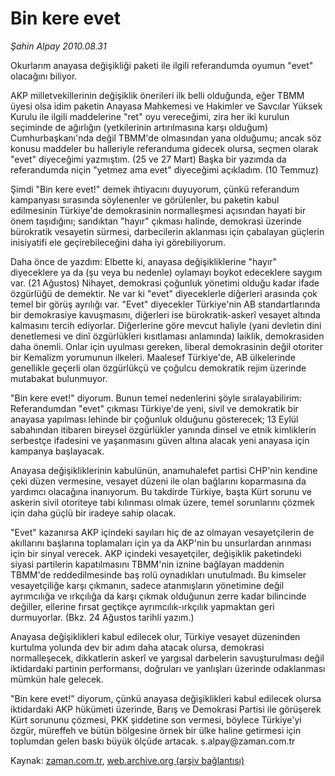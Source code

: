 # Bin kere evet

*Şahin Alpay 2010.08.31*

<td class="columnist-detail">
<p>Okurlarım anayasa değişikliği paketi ile ilgili referandumda oyumun "evet" olacağını biliyor.</p>
<p>
<div id="haberMetinDiv">
<p>AKP milletvekillerinin değişiklik önerileri ilk belli olduğunda, eğer TBMM üyesi olsa idim paketin Anayasa Mahkemesi ve Hakimler ve Savcılar Yüksek Kurulu ile ilgili maddelerine "ret" oyu vereceğimi, zira her iki kurulun seçiminde de ağırlığın (yetkilerinin artırılmasına karşı olduğum) Cumhurbaşkanı'nda değil TBMM'de olmasından yana olduğumu; ancak söz konusu maddeler bu halleriyle referanduma gidecek olursa, seçmen olarak "evet" diyeceğimi yazmıştım. (25 ve 27 Mart) Başka bir yazımda da referandumda niçin "yetmez ama evet" diyeceğimi açıkladım. (10 Temmuz)
<p>Şimdi "Bin kere evet!" demek ihtiyacını duyuyorum, çünkü referandum kampanyası sırasında söylenenler ve görülenler, bu paketin kabul edilmesinin Türkiye'de demokrasinin normalleşmesi açısından hayati bir önem taşıdığını; sandıktan "hayır" çıkması halinde, demokrasi üzerinde bürokratik vesayetin sürmesi, darbecilerin aklanması için çabalayan güçlerin inisiyatifi ele geçirebileceğini daha iyi görebiliyorum.
<p>Daha önce de yazdım: Elbette ki, anayasa değişikliklerine "hayır" diyeceklere ya da (şu veya bu nedenle) oylamayı boykot edeceklere saygım var. (21 Ağustos) Nihayet, demokrasi çoğunluk yönetimi olduğu kadar ifade özgürlüğü de demektir. Ne var ki "evet" diyeceklerle diğerleri arasında çok temel bir görüş ayrılığı var. "Evet" diyecekler Türkiye'nin AB standartlarında bir demokrasiye kavuşmasını, diğerleri ise bürokratik-askerî vesayet altında kalmasını tercih ediyorlar. Diğerlerine göre mevcut haliyle (yani devletin dini denetlemesi ve dinî özgürlükleri kısıtlaması anlamında) laiklik, demokrasiden daha önemli. Onlar için uyulması gereken, liberal demokrasinin değil otoriter bir Kemalizm yorumunun ilkeleri. Maalesef Türkiye'de, AB ülkelerinde genellikle geçerli olan özgürlükçü ve çoğulcu demokratik rejim üzerinde mutabakat bulunmuyor.
<p>"Bin kere evet!" diyorum. Bunun temel nedenlerini şöyle sıralayabilirim: Referandumdan "evet" çıkması Türkiye'de yeni, sivil ve demokratik bir anayasa yapılması lehinde bir çoğunluk olduğunu gösterecek; 13 Eylül sabahından itibaren bireysel özgürlükler yanında dinsel ve etnik kimliklerin serbestçe ifadesini ve yaşanmasını güven altına alacak yeni anayasa için kampanya başlayacak.
<p>Anayasa değişikliklerinin kabulünün, anamuhalefet partisi CHP'nin kendine çeki düzen vermesine, vesayet düzeni ile olan bağlarını koparmasına da yardımcı olacağına inanıyorum. Bu takdirde Türkiye, başta Kürt sorunu ve askerin sivil otoriteye tabi kılınması olmak üzere, temel sorunlarını çözmek için daha güçlü bir iradeye sahip olacak.
<p>"Evet" kazanırsa AKP içindeki sayıları hiç de az olmayan vesayetçilerin de akıllarını başlarına toplamaları için ya da AKP'nin bu unsurlardan arınması için bir sinyal verecek. AKP içindeki vesayetçiler, değişiklik paketindeki siyasi partilerin kapatılmasını TBMM'nin iznine bağlayan maddenin TBMM'de reddedilmesinde baş rolü oynadıkları unutulmadı. Bu kimseler vesayetçiliğe karşı çıkmanın, sadece atanmışların yönetimine değil ayrımcılığa ve ırkçılığa da karşı çıkmak olduğunun zerre kadar bilincinde değiller, ellerine fırsat geçtikçe ayrımcılık-ırkçılık yapmaktan geri durmuyorlar. (Bkz. 24 Ağustos tarihli yazım.)
<p>Anayasa değişiklikleri kabul edilecek olur, Türkiye vesayet düzeninden kurtulma yolunda dev bir adım daha atacak olursa, demokrasi normalleşecek, dikkatlerin askerî ve yargısal darbelerin savuşturulması değil iktidardaki partinin performansı, doğruları ve yanlışları üzerinde odaklanması mümkün hale gelecek.
<p> "Bin kere evet!" diyorum, çünkü anayasa değişiklikleri kabul edilecek olursa iktidardaki AKP hükümeti üzerinde, Barış ve Demokrasi Partisi ile görüşerek Kürt sorununu çözmesi, PKK şiddetine son vermesi, böylece Türkiye'yi özgür, müreffeh ve bütün bölgesine örnek bir ülke haline getirmesi için toplumdan gelen baskı büyük ölçüde artacak. s.alpay@zaman.com.tr</p></p></p></p></p></p></p></p></div>
</p>
<a href="http://web.archive.org/web/20110105050405/mailto:s.alpay@zaman.com.tr">
</a></td>

Kaynak: [zaman.com.tr](http://zaman.com.tr/yazar.do?yazino=1021969), [web.archive.org (arşiv bağlantısı)](http://web.archive.org/web/20110105050405/http://www.zaman.com.tr/yazar.do?yazino=1021969)
